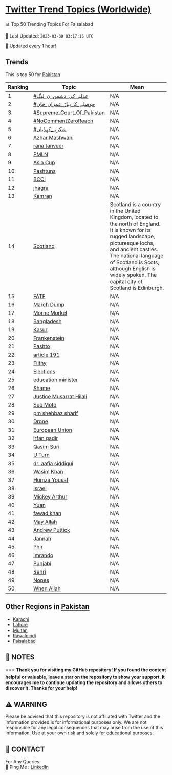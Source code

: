 [Twitter Trend Topics (Worldwide)](https://github.com/ErcinDedeoglu/Twitter-Trend-Topics)
==========


📊 Top 50 Trending Topics For Faisalabad

📆 Last Updated: `2023-03-30 03:17:15 UTC`

🔧 Updated every 1 hour!


## Trends

This is top 50 for [Pakistan](</Pakistan>)

| Ranking | Topic | Mean |
| ------- | ------------ | ------------ |
| 1 | [#عدلیہ_کی_دشمن_ن_لیگ](http://twitter.com/search?q=%23%d8%b9%d8%af%d9%84%db%8c%db%81_%da%a9%db%8c_%d8%af%d8%b4%d9%85%d9%86_%d9%86_%d9%84%db%8c%da%af) | N/A |
| 2 | [#حوصلے_کا_پہاڑ_عمران_خان](http://twitter.com/search?q=%23%d8%ad%d9%88%d8%b5%d9%84%db%92_%da%a9%d8%a7_%d9%be%db%81%d8%a7%da%91_%d8%b9%d9%85%d8%b1%d8%a7%d9%86_%d8%ae%d8%a7%d9%86) | N/A |
| 3 | [#Supreme_Court_Of_Pakistan](http://twitter.com/search?q=%23Supreme_Court_Of_Pakistan) | N/A |
| 4 | [#NoCommentZeroReach](http://twitter.com/search?q=%23NoCommentZeroReach) | N/A |
| 5 | [#شکریہ_کھڈیاں](http://twitter.com/search?q=%23%d8%b4%da%a9%d8%b1%db%8c%db%81_%da%a9%da%be%da%88%db%8c%d8%a7%da%ba) | N/A |
| 6 | [Azhar Mashwani](http://twitter.com/search?q=Azhar+Mashwani) | N/A |
| 7 | [rana tanveer](http://twitter.com/search?q=rana+tanveer) | N/A |
| 8 | [PMLN](http://twitter.com/search?q=PMLN) | N/A |
| 9 | [Asia Cup](http://twitter.com/search?q=Asia+Cup) | N/A |
| 10 | [Pashtuns](http://twitter.com/search?q=Pashtuns) | N/A |
| 11 | [BCCI](http://twitter.com/search?q=BCCI) | N/A |
| 12 | [jhagra](http://twitter.com/search?q=jhagra) | N/A |
| 13 | [Kamran](http://twitter.com/search?q=Kamran) | N/A |
| 14 | [Scotland](http://twitter.com/search?q=Scotland) | Scotland is a country in the United Kingdom, located to the north of England. It is known for its rugged landscape, picturesque lochs, and ancient castles. The national language of Scotland is Scots, although English is widely spoken. The capital city of Scotland is Edinburgh. |
| 15 | [FATF](http://twitter.com/search?q=FATF) | N/A |
| 16 | [March Dump](http://twitter.com/search?q=March+Dump) | N/A |
| 17 | [Morne Morkel](http://twitter.com/search?q=Morne+Morkel) | N/A |
| 18 | [Bangladesh](http://twitter.com/search?q=Bangladesh) | N/A |
| 19 | [Kasur](http://twitter.com/search?q=Kasur) | N/A |
| 20 | [Frankenstein](http://twitter.com/search?q=Frankenstein) | N/A |
| 21 | [Pashto](http://twitter.com/search?q=Pashto) | N/A |
| 22 | [article 191](http://twitter.com/search?q=article+191) | N/A |
| 23 | [Filthy](http://twitter.com/search?q=Filthy) | N/A |
| 24 | [Elections](http://twitter.com/search?q=Elections) | N/A |
| 25 | [education minister](http://twitter.com/search?q=education+minister) | N/A |
| 26 | [Shame](http://twitter.com/search?q=Shame) | N/A |
| 27 | [Justice Musarrat Hilali](http://twitter.com/search?q=Justice+Musarrat+Hilali) | N/A |
| 28 | [Suo Moto](http://twitter.com/search?q=Suo+Moto) | N/A |
| 29 | [pm shehbaz sharif](http://twitter.com/search?q=pm+shehbaz+sharif) | N/A |
| 30 | [Drone](http://twitter.com/search?q=Drone) | N/A |
| 31 | [European Union](http://twitter.com/search?q=European+Union) | N/A |
| 32 | [irfan qadir](http://twitter.com/search?q=irfan+qadir) | N/A |
| 33 | [Qasim Suri](http://twitter.com/search?q=Qasim+Suri) | N/A |
| 34 | [U Turn](http://twitter.com/search?q=U+Turn) | N/A |
| 35 | [dr. aafia siddiqui](http://twitter.com/search?q=dr.+aafia+siddiqui) | N/A |
| 36 | [Wasim Khan](http://twitter.com/search?q=Wasim+Khan) | N/A |
| 37 | [Humza Yousaf](http://twitter.com/search?q=Humza+Yousaf) | N/A |
| 38 | [Israel](http://twitter.com/search?q=Israel) | N/A |
| 39 | [Mickey Arthur](http://twitter.com/search?q=Mickey+Arthur) | N/A |
| 40 | [Yuan](http://twitter.com/search?q=Yuan) | N/A |
| 41 | [fawad khan](http://twitter.com/search?q=fawad+khan) | N/A |
| 42 | [May Allah](http://twitter.com/search?q=May+Allah) | N/A |
| 43 | [Andrew Puttick](http://twitter.com/search?q=Andrew+Puttick) | N/A |
| 44 | [Jannah](http://twitter.com/search?q=Jannah) | N/A |
| 45 | [Phir](http://twitter.com/search?q=Phir) | N/A |
| 46 | [Imrando](http://twitter.com/search?q=Imrando) | N/A |
| 47 | [Punjabi](http://twitter.com/search?q=Punjabi) | N/A |
| 48 | [Sehri](http://twitter.com/search?q=Sehri) | N/A |
| 49 | [Nopes](http://twitter.com/search?q=Nopes) | N/A |
| 50 | [When Allah](http://twitter.com/search?q=When+Allah) | N/A |



## Other Regions in [Pakistan](</Pakistan>)

* [Karachi](</Pakistan/Karachi.md>)
* [Lahore](</Pakistan/Lahore.md>)
* [Multan](</Pakistan/Multan.md>)
* [Rawalpindi](</Pakistan/Rawalpindi.md>)
* [Faisalabad](</Pakistan/Faisalabad.md>)



## 📝 NOTES

⭐⭐⭐ **Thank you for visiting my GitHub repository! If you found the content helpful or valuable, leave a star on the repository to show your support. It encourages me to continue updating the repository and allows others to discover it. Thanks for your help!**


## ⚠️ WARNING

Please be advised that this repository is not affiliated with Twitter and the information provided is for informational purposes only. We are not responsible for any legal consequences that may arise from the use of this information. Use at your own risk and solely for educational purposes.


## 📨 CONTACT

 For Any Queries:  
            🏓 Ping Me : [LinkedIn](https://www.linkedin.com/in/ercindedeoglu/)
